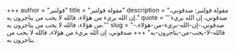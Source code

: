 +++
author = "فولتير"
title = "مقولة فولتير"
description = "مقولة فولتير: صدقوني، إن الله بريء من هؤلاء، فالله لا يحب من يتاجرون به."
quote = '''صدقوني، إن الله بريء من هؤلاء، فالله لا يحب من يتاجرون به.'''
slug = "صدقوني،-إن-الله-بريء-من-هؤلاء،-فالله-لا-يحب-من-يتاجرون-به"
+++
صدقوني، إن الله بريء من هؤلاء، فالله لا يحب من يتاجرون به.
